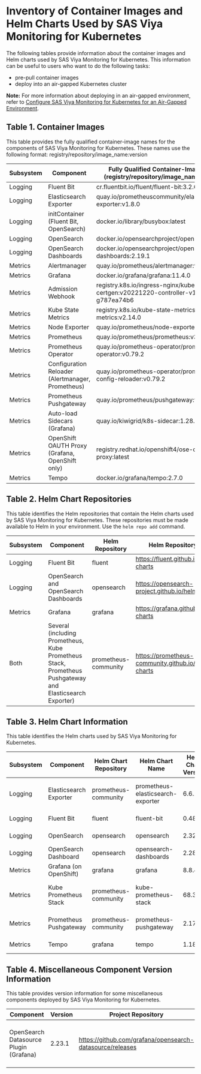 # Inventory of Container Images and Helm Charts Used by SAS Viya Monitoring for Kubernetes

The following tables provide information about the container images and Helm charts used by SAS Viya Monitoring for Kubernetes.  This information can be useful to users who want to do the following tasks:

* pre-pull container images
* deploy into an air-gapped Kubernetes cluster

**Note:** For more information about deploying in an air-gapped environment, refer to 
[Configure SAS Viya Monitoring for Kubernetes for an Air-Gapped Environment](https://documentation.sas.com/?cdcId=obsrvcdc&cdcVersion=v_003&docsetId=obsrvdply&docsetTarget=n0auhd4hutsf7xn169hfvriysz4e.htm#n0grd8g2pkfglin12bzm3g1oik2p).

## Table 1. Container Images

This table provides the fully qualified container-image names for the components of SAS Viya Monitoring for Kubernetes.
These names use the following format: 
registry/repository/image_name:version

| Subsystem| Component | Fully Qualified Container-Image Name (registry/repository/image_name:version)|
|----|----|----|
| Logging | Fluent Bit | cr.fluentbit.io/fluent/fluent-bit:3.2.6 |
| Logging | Elasticsearch Exporter | quay.io/prometheuscommunity/elasticsearch-exporter:v1.8.0 |
| Logging | initContainer (Fluent Bit, OpenSearch) | docker.io/library/busybox:latest |
| Logging | OpenSearch | docker.io/opensearchproject/opensearch:2.19.1 |
| Logging | OpenSearch Dashboards| docker.io/opensearchproject/opensearch-dashboards:2.19.1 |
| Metrics | Alertmanager | quay.io/prometheus/alertmanager:v0.28.0 |
| Metrics | Grafana | docker.io/grafana/grafana:11.4.0 |
| Metrics | Admission Webhook | registry.k8s.io/ingress-nginx/kube-webhook-certgen:v20221220-controller-v1.5.1-58-g787ea74b6 |
| Metrics | Kube State Metrics | registry.k8s.io/kube-state-metrics/kube-state-metrics:v2.14.0 |
| Metrics | Node Exporter | quay.io/prometheus/node-exporter:v1.8.2 |
| Metrics | Prometheus | quay.io/prometheus/prometheus:v3.1.0 |
| Metrics | Prometheus Operator | quay.io/prometheus-operator/prometheus-operator:v0.79.2 |
| Metrics | Configuration Reloader (Alertmanager, Prometheus) | quay.io/prometheus-operator/prometheus-config-reloader:v0.79.2 |
| Metrics | Prometheus Pushgateway | quay.io/prometheus/pushgateway:v1.11.0 |
| Metrics | Auto-load Sidecars (Grafana) | quay.io/kiwigrid/k8s-sidecar:1.28.0 |
| Metrics | OpenShift OAUTH Proxy (Grafana, OpenShift only) | registry.redhat.io/openshift4/ose-oauth-proxy:latest |
| Metrics | Tempo | docker.io/grafana/tempo:2.7.0 |

## Table 2. Helm Chart Repositories
This table identifies the Helm repositories that contain the Helm charts used by SAS Viya Monitoring for Kubernetes.
These repositories must be made available to Helm in your environment. Use the `helm repo add` command.

| Subsystem | Component | Helm Repository | Helm Repository URL |
|--|--|--|--|
| Logging | Fluent Bit | fluent | https://fluent.github.io/helm-charts |
| Logging | OpenSearch and OpenSearch Dashboards | opensearch | https://opensearch-project.github.io/helm-charts |
| Metrics | Grafana | grafana | https://grafana.github.io/helm-charts |
| Both | Several (including Prometheus, Kube Prometheus Stack, Prometheus Pushgateway and Elasticsearch Exporter) | prometheus-community | https://prometheus-community.github.io/helm-charts |

## Table 3. Helm Chart Information
This table identifies the Helm charts used by SAS Viya Monitoring for Kubernetes.

| Subsystem | Component | Helm Chart Repository | Helm Chart Name |Helm Chart Version | Helm Archive File Name|
|--|--|--|--|--|--|
| Logging | Elasticsearch Exporter| prometheus-community | prometheus-elasticsearch-exporter | 6.6.1 | prometheus-community/prometheus-elasticsearch-exporter-6.6.1.tgz |
| Logging | Fluent Bit| fluent | fluent-bit | 0.48.6 | fluent/fluent-bit-0.48.6.tgz |
| Logging | OpenSearch| opensearch | opensearch | 2.32.0 | opensearch/opensearch-2.32.0.tgz |
| Logging | OpenSearch Dashboard| opensearch | opensearch-dashboards | 2.28.0 | opensearch/opensearch-dashboards-2.28.0.tgz |
| Metrics | Grafana (on OpenShift)| grafana | grafana | 8.8.4 | grafana/grafana-8.8.4.tgz |
| Metrics | Kube Prometheus Stack| prometheus-community | kube-prometheus-stack | 68.3.0 | prometheus-community/kube-prometheus-stack-68.3.0.tgz |
| Metrics | Prometheus Pushgateway| prometheus-community | prometheus-pushgateway | 2.17.0 | prometheus-community/prometheus-pushgateway-2.17.0.tgz |
| Metrics | Tempo | grafana | tempo | 1.18.1 | grafana/tempo-1.18.1.tgz |

## Table 4. Miscellaneous Component Version Information
This table provides version information for some miscellaneous components deployed by SAS Viya Monitoring for Kubernetes.

| Component | Version | Project Repository | Notes |
|--|--|--|--|
| OpenSearch Datasource Plugin (Grafana) | 2.23.1 | https://github.com/grafana/opensearch-datasource/releases |Allows Grafana to surface log messages stored in OpenSearch |

